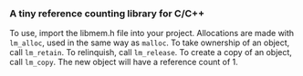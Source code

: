 ### A tiny reference counting library for C/C++
To use, import the libmem.h file into your project.
Allocations are made with `lm_alloc`, used in the same way as `malloc`.
To take ownership of an object, call `lm_retain`. To relinquish, call `lm_release`.
To create a copy of an object, call `lm_copy`. The new object will have a reference count of 1.